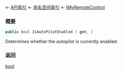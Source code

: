 ← [API索引](Api-Index) ← [命名空间索引](Namespace-Index) ← [IMyRemoteControl](Sandbox.ModAPI.Ingame.IMyRemoteControl)

### 概要

```csharp
public bool IsAutoPilotEnabled { get; }
```

Determines whether the autopilot is currently enabled.

### 返回

[bool](https://docs.microsoft.com/en-us/dotnet/api/System.Boolean?view=netframework-4.6)


